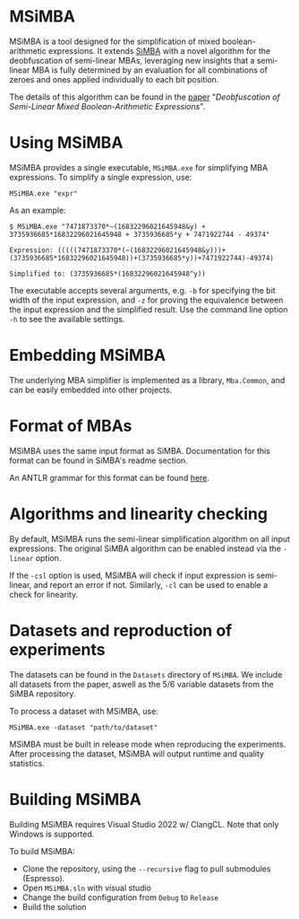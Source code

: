 # MSiMBA

MSiMBA is a tool designed for the simplification of mixed boolean-arithmetic expressions. It extends [SiMBA](https://github.com/DenuvoSoftwareSolutions/SiMBA) with a novel algorithm for the deobfuscation of semi-linear MBAs, leveraging new insights that a semi-linear MBA is fully determined by an evaluation for all combinations of zeroes and ones applied individually to each bit position.

The details of this algorithm can be found in the [paper](https://arxiv.org/abs/2406.10016) "*Deobfuscation of Semi-Linear Mixed Boolean-Arithmetic Expressions*".

# Using MSiMBA
MSiMBA provides a single executable, `MSiMBA.exe` for simplifying MBA expressions. To simplify a single expression, use:
```
MSiMBA.exe "expr"
```

As an example:
```
$ MSiMBA.exe "7471873370*~(16832296021645948&y) + 3735936685*16832296021645948 + 3735936685*y + 7471922744 - 49374"

Expression: (((((7471873370*(~(16832296021645948&y)))+(3735936685*16832296021645948))+(3735936685*y))+7471922744)-49374)

Simplified to: (3735936685*(16832296021645948^y))
```

The executable accepts several arguments, e.g. `-b` for specifying the bit width of the input expression, and `-z` for proving the equivalence between the input expression and the simplified result. Use the command line option `-h` to see the available settings.

# Embedding MSiMBA
The underlying MBA simplifier is implemented as a library, `Mba.Common`, and can be easily embedded into other projects.

# Format of MBAs 
MSiMBA uses the same input format as SiMBA. Documentation for this format can be found in SiMBA's readme section.

An ANTLR grammar for this format can be found [here](https://github.com/mazeworks-security/MSiMBA/blob/0f4a1ebb63425f5722a70aa98fed29f4a48a9b44/Mba.Common/Parsing/Expr.g4).

# Algorithms and linearity checking
By default, MSiMBA runs the semi-linear simplification algorithm on all input expressions. The original SiMBA algorithm can be enabled instead via the `-linear` option.

If the `-csl` option is used, MSiMBA will check if input expression is semi-linear, and report an error if not. Similarly, `-cl` can be used to enable a check for linearity.

# Datasets and reproduction of experiments
The datasets can be found in the `Datasets` directory of `MSiMBA`. We include all datasets from the paper, aswell as the 5/6 variable datasets from the SiMBA repository.

To process a dataset with MSiMBA, use:
```
MSiMBA.exe -dataset "path/to/dataset"
```

MSiMBA must be built in release mode when reproducing the experiments. After processing the dataset, MSiMBA will output runtime and quality statistics. 

# Building MSiMBA
Building MSiMBA requires Visual Studio 2022 w/ ClangCL. Note that only Windows is supported.

To build MSiMBA:
- Clone the repository, using the `--recursive` flag to pull submodules (Espresso).
- Open `MSiMBA.sln` with visual studio
- Change the build configuration from `Debug` to `Release`
- Build the solution
